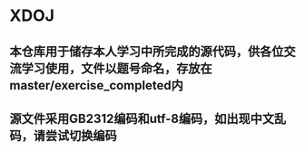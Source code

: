 # XDOJ
## 本仓库用于储存本人学习中所完成的源代码，供各位交流学习使用，文件以题号命名，存放在master/exercise_completed内
## 源文件采用GB2312编码和utf-8编码，如出现中文乱码，请尝试切换编码